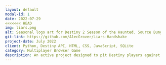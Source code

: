 ```yaml
---
layout: default
modal-id: 1
date: 2022-07-29
<<<<<<< HEAD
img: liars.png
alt: Seasonal logo art for Destiny 2 Season of the Haunted. Source Bungie Press Kit
git-link: https://github.com/AlecGrover/Liars-Handshake
project-date: July 2022
client: Python, Destiny API, HTML, CSS, JavaScript, SQLite
category: Multiplayer Browser Game
description: An active project designed to pit Destiny players against each other in a social deduction game using their actual historical Destiny stats pulled from the Bungie Destiny API. Still early in development, but using a Python server and Websockets to handle networking and game communication. More up to date information can be found on the dedicated GitHub page.
---
```

